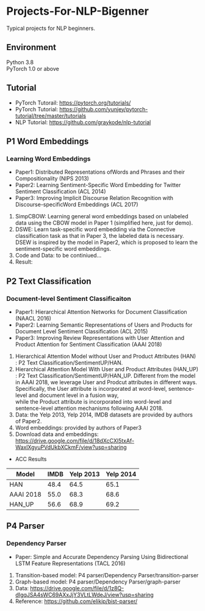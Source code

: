 # Projects-For-NLP-Bigenner

Typical projects for NLP beginners.

## Environment
Python 3.8 \
PyTorch 1.0 or above

## Tutorial

- PyTorch Tutorail: https://pytorch.org/tutorials/
- PyTorch Tutorial: https://github.com/yunjey/pytorch-tutorial/tree/master/tutorials
- NLP Tutorial: https://github.com/graykode/nlp-tutorial


## P1 Word Embeddings
### Learning Word Embeddings    
   
   - Paper1: Distributed Representations ofWords and Phrases and their Compositionality (NIPS 2013) 
   - Paper2: Learning Sentiment-Specific Word Embedding for Twitter Sentiment Classification (ACL 2014)
   - Paper3: Improving Implicit Discourse Relation Recognition with Discourse-specificWord Embeddings (ACL 2017)
   1. SimpCBOW: Learning general word embeddings based on unlabeled data using the CBOW model in Paper 1 (simplified here, just for demo). 
   2. DSWE: Learn task-specific word embedding via the Connective classification task as that in Paper 3, the labeled data is necessary. 
            DSEW is inspired by the model in Paper2, which is proposed to learn the sentiment-specific word embeddings.
   3. Code and Data: to be continiued...
   4. Result:
   
   <!--- ![DSWE](pic/test.jpg) -->

## P2 Text Classification
### Document-level Sentiment Classificaiton 
   
   - Paper1: Hierarchical Attention Networks for Document Classification (NAACL 2016) 
   - Paper2: Learning Semantic Representations of Users and Products for Document Level Sentiment Classification (ACL 2015)
   - Paper3: Improving Review Representations with User Attention and Product Attention for Sentiment Classification (AAAI 2018)
   1. Hierarchical Attention Model without User and Product Attributes (HAN) : P2 Text Classification/SentimentUP/HAN. 
   2. Hierarchical Attention Model With User and Product Attributes (HAN_UP) : P2 Text Classification/SentimentUP/HAN_UP. 
                   Different from the model in AAAI 2018, we leverage User and Prodcut attributes in different ways.
                   Specifically, the User attribute is incorporated at word-level, sentence-level and document level in a fusion way,  
                   while the Product attribute is incorporated into word-level and sentence-level attention mechanisms following AAAI 2018.
   4. Data: the Yelp 2013, Yelp 2014, IMDB datasets are provided by authors of Paper2. 
   5. Word embeddings: provided by authors of Paper3
   6. Download data and embeddings: https://drive.google.com/file/d/18dXcCXl5txAf-WaxlXgyuPVdUkbXCkmF/view?usp=sharing
   
   - ACC Results
   
   Model       |    IMDB      |    Yelp 2013  | Yelp 2014
   ----------- |--------------|---------------|-----------  
   HAN         |    48.4      |    64.5       |   65.1
   AAAI 2018   |    55.0      |    68.3       |   68.6
   HAN_UP      |    56.6      |    68.9       |   69.2


## P4 Parser
### Dependency Parser 
   
   - Paper: Simple and Accurate Dependency Parsing Using Bidirectional LSTM Feature Representations (TACL 2016) 
   1. Transition-based model: P4 parser/Dependency Parser/transition-parser 
   2. Graph-based model: P4 parser/Dependency Parser/graph-parser
   3. Data: https://drive.google.com/file/d/1z8Q-dIgqJSA4sWC69AXxJjY3VLtLWdeJ/view?usp=sharing
   4. Reference: https://github.com/elikip/bist-parser/
